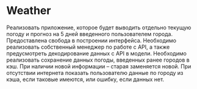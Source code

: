 #  Weather
Реализовать приложение, которое будет выводить отдельно текущую погоду и прогноз на 5 дней введенного пользователем города.
Предоставлена свобода в построении интерфейса.
Необходимо реализовать собственный менеджер по работе с API, а также предусмотреть декодирование данных с API в модели.
Необходимо реализовать сохранение данных погоды, введенных ранее городов в кэш. При наличии новой информации – старая заменяется новой.
При отсутствии интернета показать пользователю данные по городу из кэша, если таковые имеются, или ошибку, если данных нет.
